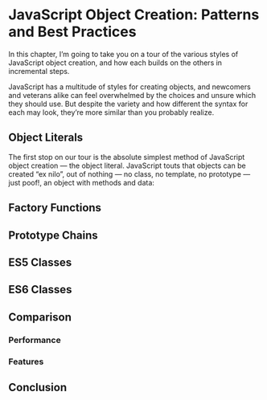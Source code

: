 # JavaScript Object Creation: Patterns and Best Practices

In this chapter, I’m going to take you on a tour of the various styles of
JavaScript object creation, and how each builds on the others in incremental
steps.

JavaScript has a multitude of styles for creating objects, and newcomers and
veterans alike can feel overwhelmed by the choices and unsure which they
should use. But despite the variety and how different the syntax for each may
look, they’re more similar than you probably realize.

## Object Literals

The first stop on our tour is the absolute simplest method of JavaScript object
creation — the object literal. JavaScript touts that objects can be created “ex
nilo”, out of nothing — no class, no template, no prototype — just poof!, an object
with methods and data:

## Factory Functions

## Prototype Chains

## ES5 Classes

## ES6 Classes

## Comparison

### Performance

### Features

## Conclusion
